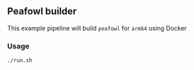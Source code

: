 ## Peafowl builder
This example pipeline will build `peafowl` for `arm64` using Docker

### Usage
```
./run.sh
```
